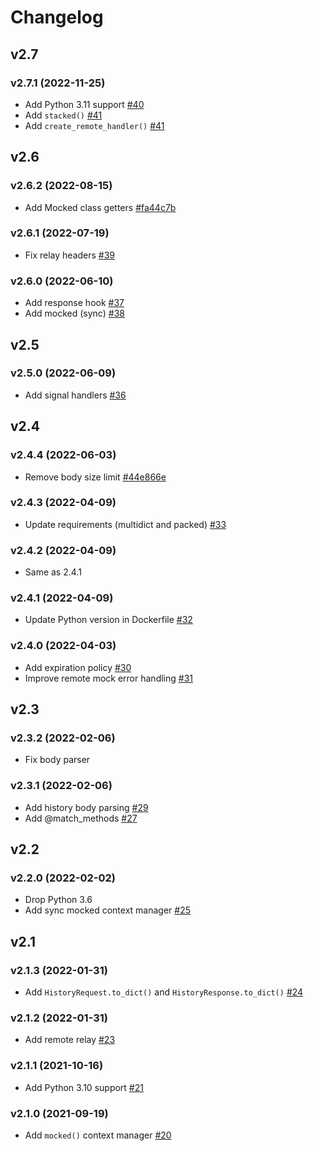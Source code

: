 # Changelog

## v2.7

### v2.7.1 (2022-11-25)

- Add Python 3.11 support [#40](https://github.com/tsv1/jj/pull/40)
- Add `stacked()` [#41](https://github.com/tsv1/jj/pull/41)
- Add `create_remote_handler()` [#41](https://github.com/tsv1/jj/pull/41)

## v2.6

### v2.6.2 (2022-08-15)

- Add Mocked class getters [#fa44c7b](https://github.com/tsv1/jj/commit/fa44c7ba657195a8c98df98ace81beaa55ad06c9)

### v2.6.1 (2022-07-19)

- Fix relay headers [#39](https://github.com/tsv1/jj/pull/39)

### v2.6.0 (2022-06-10)

- Add response hook [#37](https://github.com/tsv1/jj/pull/37)
- Add mocked (sync) [#38](https://github.com/tsv1/jj/pull/38)

## v2.5

### v2.5.0 (2022-06-09)

- Add signal handlers [#36](https://github.com/tsv1/jj/pull/36)

## v2.4

### v2.4.4 (2022-06-03)

- Remove body size limit [#44e866e](https://github.com/tsv1/jj/commit/44e866ebf50a92a9a9ac8bccbd9da7bd0bdbafaf)

### v2.4.3 (2022-04-09)

- Update requirements (multidict and packed) [#33](https://github.com/tsv1/jj/pull/33)

### v2.4.2 (2022-04-09)

- Same as 2.4.1

### v2.4.1 (2022-04-09)

- Update Python version in Dockerfile  [#32](https://github.com/tsv1/jj/pull/32)

### v2.4.0 (2022-04-03)

- Add expiration policy [#30](https://github.com/tsv1/jj/pull/30)
- Improve remote mock error handling [#31](https://github.com/tsv1/jj/pull/31)


## v2.3

### v2.3.2 (2022-02-06)

- Fix body parser

### v2.3.1 (2022-02-06)

- Add history body parsing [#29](https://github.com/tsv1/jj/pull/29)
- Add @match_methods [#27](https://github.com/tsv1/jj/pull/27)


## v2.2

### v2.2.0 (2022-02-02)

- Drop Python 3.6
- Add sync mocked context manager [#25](https://github.com/tsv1/jj/pull/25)


## v2.1

### v2.1.3 (2022-01-31)

- Add `HistoryRequest.to_dict()` and `HistoryResponse.to_dict()` [#24](https://github.com/tsv1/jj/pull/24)

### v2.1.2 (2022-01-31)

* Add remote relay [#23](https://github.com/tsv1/jj/pull/23)

### v2.1.1 (2021-10-16)

- Add Python 3.10 support [#21](https://github.com/tsv1/jj/pull/21)

### v2.1.0 (2021-09-19)

- Add `mocked()` context manager [#20](https://github.com/tsv1/jj/pull/20)
